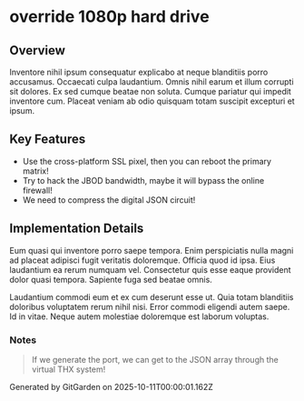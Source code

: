 # override 1080p hard drive

## Overview
Inventore nihil ipsum consequatur explicabo at neque blanditiis porro accusamus. Occaecati culpa laudantium. Omnis nihil earum et illum corrupti sit dolores. Ex sed cumque beatae non soluta. Cumque pariatur qui impedit inventore cum. Placeat veniam ab odio quisquam totam suscipit excepturi et ipsum.

## Key Features
- Use the cross-platform SSL pixel, then you can reboot the primary matrix!
- Try to hack the JBOD bandwidth, maybe it will bypass the online firewall!
- We need to compress the digital JSON circuit!

## Implementation Details
Eum quasi qui inventore porro saepe tempora. Enim perspiciatis nulla magni ad placeat adipisci fugit veritatis doloremque. Officia quod id ipsa. Eius laudantium ea rerum numquam vel. Consectetur quis esse eaque provident dolor quasi tempora. Sapiente fuga sed beatae omnis.
 Laudantium commodi eum et ex cum deserunt esse ut. Quia totam blanditiis doloribus voluptatem rerum nihil nisi. Error commodi eligendi autem saepe. Id in vitae. Neque autem molestiae doloremque est laborum voluptas.

### Notes
> If we generate the port, we can get to the JSON array through the virtual THX system!

Generated by GitGarden on 2025-10-11T00:00:01.162Z